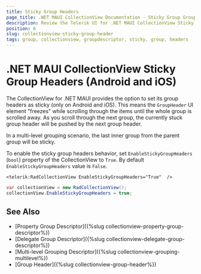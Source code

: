 ```yaml
---
title: Sticky Group Headers
page_title: .NET MAUI CollectionView Documentation - Sticky Group Grouping
description: Review the Telerik UI for .NET MAUI CollectionView Sticky Group Headers option which if enabled makes the GroupHeader freeze while scrolling through the items until the whole group is scrolled away.
position: 6
slug: collectionview-sticky-group-header
tags: group, collectionview, groupdescriptor, sticky, group, headers
---
```


# .NET MAUI CollectionView Sticky Group Headers (Android and iOS)

The CollectionView for .NET MAUI provides the option to set its group headers as sticky (only on Android and iOS). This means the `GroupHeader` UI element "freezes" while scrolling through the items until the whole group is scrolled away. As you scroll through the next group, the currently stuck group header will be pushed by the next group header.

In a multi-level grouping scenario, the last inner group from the parent group will be sticky.

To enable the sticky group headers behavior, set `EnableStickyGroupHeaders` (`bool`) property of the CollectionView to `True`. By default `EnableStickyGroupHeaders` value is `False`.

```XAML
<telerik:RadCollectionView EnableStickyGroupHeaders="True"  />
```
```C#
var collectionView = new RadCollectionView();
collectionView.EnableStickyGroupHeaders = true;
```

## See Also

- [Property Group Descriptor]({%slug collectionview-property-group-descriptor%})
- [Delegate Group Descriptor]({%slug collectionview-delegate-group-descriptor%})
- [Multi-level Grouping Descriptor]({%slug collectionview-grouping-multilevel%})
- [Group Header]({%slug collectionview-group-header%})
